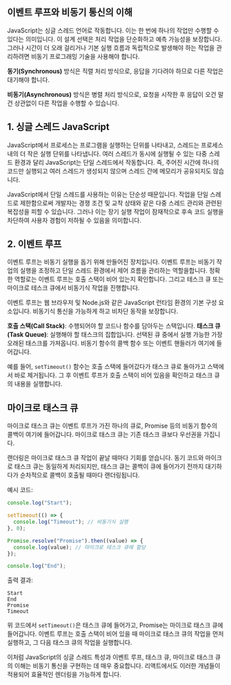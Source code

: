 ## 이벤트 루프와 비동기 통신의 이해

JavaScript는 싱글 스레드 언어로 작동합니다. 이는 한 번에 하나의 작업만 수행할 수 있다는 의미입니다. 이 설계 선택은 처리 작업을 단순화하고 예측 가능성을 보장합니다. 그러나 시간이 더 오래 걸리거나 기본 실행 흐름과 독립적으로 발생해야 하는 작업을 관리하려면 비동기 프로그래밍 기술을 사용해야 합니다.

**동기(Synchronous)** 방식은 직렬 처리 방식으로, 응답을 기다려야 하므로 다른 작업은 대기해야 합니다.

**비동기(Asynchronous)** 방식은 병렬 처리 방식으로, 요청을 시작한 후 응답이 오건 말건 상관없이 다른 작업을 수행할 수 있습니다.

## 1. 싱글 스레드 JavaScript

JavaScript에서 프로세스는 프로그램을 실행하는 단위를 나타내고, 스레드는 프로세스 내의 더 작은 실행 단위를 나타냅니다. 여러 스레드가 동시에 실행될 수 있는 다중 스레드 환경과 달리 JavaScript는 단일 스레드에서 작동합니다. 즉, 주어진 시간에 하나의 코드만 실행되고 여러 스레드가 생성되지 않으며 스레드 간에 메모리가 공유되지도 않습니다.

JavaScript에서 단일 스레드를 사용하는 이유는 단순성 때문입니다. 작업을 단일 스레드로 제한함으로써 개발자는 경쟁 조건 및 교착 상태와 같은 다중 스레드 관리와 관련된 복잡성을 피할 수 있습니다. 그러나 이는 장기 실행 작업이 잠재적으로 후속 코드 실행을 차단하여 사용자 경험이 저하될 수 있음을 의미합니다.

## 2. 이벤트 루프

이벤트 루프는 비동기 실행을 돕기 위해 만들어진 장치입니다. 이벤트 루프는 비동기 작업의 실행을 조정하고 단일 스레드 환경에서 제어 흐름을 관리하는 역할을합니다. 정확한 역할로는 이벤트 루프는 호출 스택이 비어 있는지 확인합니다. 그리고 테스크 큐 또는 마이크로 테스크 큐에서 비동기식 작업을 진행합니다.

이벤트 루프는 웹 브라우저 및 Node.js와 같은 JavaScript 런타임 환경의 기본 구성 요소입니다. 비동기식 통신을 가능하게 하고 비차단 동작을 보장합니다.

**호출 스택(Call Stack)**: 수행되어야 할 코드나 함수를 담아두는 스택입니다.
**태스크 큐(Task Queue)**: 실행해야 할 태스크의 집합입니다. 선택된 큐 중에서 실행 가능한 가장 오래된 태스크를 가져옵니다. 비동기 함수의 콜백 함수 또는 이벤트 핸들러가 여기에 들어갑니다.

예를 들어, `setTimeout()` 함수는 호출 스택에 들어갔다가 태스크 큐로 돌아가고 스택에서 바로 제거됩니다. 그 후 이벤트 루프가 호출 스택이 비어 있음을 확인하고 태스크 큐의 내용을 실행합니다.

## 마이크로 태스크 큐

마이크로 태스크 큐는 이벤트 루프가 가진 하나의 큐로, Promise 등의 비동기 함수의 콜백이 여기에 들어갑니다. 마이크로 태스크 큐는 기존 태스크 큐보다 우선권을 가집니다.

랜더링은 마이크로 태스크 큐 작업이 끝날 때마다 기회를 얻습니다. 동기 코드와 마이크로 태스크 큐는 동일하게 처리되지만, 태스크 큐는 콜백이 큐에 들어가기 전까지 대기하다가 순차적으로 콜백이 호출될 때마다 랜더링됩니다.

예시 코드:

```javascript
console.log("Start");

setTimeout(() => {
  console.log("Timeout"); // 비동기식 실행
}, 0);

Promise.resolve("Promise").then((value) => {
  console.log(value); // 마이크로 테스크 큐에 할당
});

console.log("End");
```

출력 결과:

```
Start
End
Promise
Timeout
```

위 코드에서 `setTimeout()`은 태스크 큐에 들어가고, Promise는 마이크로 태스크 큐에 들어갑니다. 이벤트 루프는 호출 스택이 비어 있을 때 마이크로 태스크 큐의 작업을 먼저 실행하고, 그 다음 태스크 큐의 작업을 실행합니다.

이처럼 JavaScript의 싱글 스레드 특성과 이벤트 루프, 태스크 큐, 마이크로 태스크 큐의 이해는 비동기 통신을 구현하는 데 매우 중요합니다. 리액트에서도 이러한 개념들이 적용되어 효율적인 렌더링을 가능하게 합니다.
